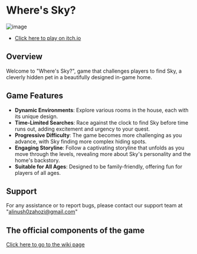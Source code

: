 # Where's Sky?

![image](https://github.com/Computer-game-development-course/Where-s-Sky-/assets/93255163/c34d6a1e-44b5-45e6-8db5-82d74975be67)

* [Click here to play on itch.io](https://alinaandyuval.itch.io/whereissky-new-week7)

## Overview

Welcome to "Where's Sky?",  game that challenges players to find Sky, a cleverly hidden pet in a beautifully designed in-game home.

## Game Features
- **Dynamic Environments**: Explore various rooms in the house, each with its unique design.
- **Time-Limited Searches**: Race against the clock to find Sky before time runs out, adding excitement and urgency to your quest.
- **Progressive Difficulty**: The game becomes more challenging as you advance, with Sky finding more complex hiding spots.
- **Engaging Storyline**: Follow a captivating storyline that unfolds as you move through the levels, revealing more about Sky's personality and the home's backstory.
- **Suitable for All Ages**: Designed to be family-friendly, offering fun for players of all ages.

## Support
For any assistance or to report bugs, please contact our support team at "alinush0zahozi@gmail.com"

## The official components of the game
[Click here to go to the wiki page](https://github.com/Computer-game-development-course/Where-s-Sky-/wiki)
